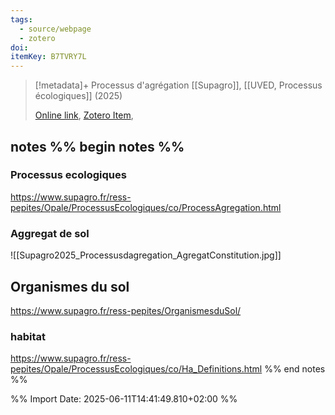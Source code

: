 ```yaml
---
tags:
  - source/webpage
  - zotero
doi: 
itemKey: B7TVRY7L
---
```

>[!metadata]+
> Processus d'agrégation
> [[Supagro]], 
> [[UVED, Processus écologiques]] (2025)
> 
> [Online link](https://www.supagro.fr/ress-pepites/Opale/ProcessusEcologiques/co/ProcessAgregation.html), [Zotero Item](zotero://select/library/items/B7TVRY7L),
> 
## notes %% begin notes %%
### Processus ecologiques
https://www.supagro.fr/ress-pepites/Opale/ProcessusEcologiques/co/ProcessAgregation.html

### Aggregat de sol
![[Supagro2025_Processusdagregation_AgregatConstitution.jpg]]

## Organismes du sol
https://www.supagro.fr/ress-pepites/OrganismesduSol/

### habitat
https://www.supagro.fr/ress-pepites/Opale/ProcessusEcologiques/co/Ha_Definitions.html
%% end notes %%

%% Import Date: 2025-06-11T14:41:49.810+02:00 %%
